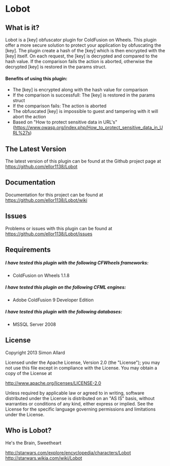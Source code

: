 ﻿# Lobot

## What is it?

Lobot is a [key] obfuscator plugin for ColdFusion on Wheels. This plugin offer a more secure solution to protect your application by obfuscating the [key]. The plugin create a hash of the [key] which is then encrypted with the [key] itself. On each request, the [key] is decrypted and compared to the hash value. If the comparison fails the action is aborted, otherwise the decrypted [key] is restored in the params struct.

#### Benefits of using this plugin:
* The [key] is encrypted along with the hash value for comparison
* If the comparison is successfull: The [key] is restored in the params struct
* If the comparison fails: The action is aborted
* The obfuscated [key] is impossible to guest and tampering with it will abort the action
* Based on "How to protect sensitive data in URL's" (https://www.owasp.org/index.php/How_to_protect_sensitive_data_in_URL%27s)

## The Latest Version
The latest version of this plugin can be found at the Github project page at https://github.com/ellor1138/Lobot

## Documentation
Documentation for this project can be found at https://github.com/ellor1138/Lobot/wiki

## Issues
Problems or issues with this plugin can be found at https://github.com/ellor1138/Lobot/issues

## Requirements
##### I have tested this plugin with the following CFWheels frameworks:
* ColdFusion on Wheels 1.1.8

##### I have tested this plugin on the following CFML engines:
* Adobe ColdFusion 9 Developer Edition

##### I have tested this plugin with the following databases:
* MSSQL Server 2008

## License
Copyright 2013 Simon Allard
				
Licensed under the Apache License, Version 2.0 (the "License");
you may not use this file except in compliance with the License.
You may obtain a copy of the License at
				
http://www.apache.org/licenses/LICENSE-2.0
				
Unless required by applicable law or agreed to in writing, software
distributed under the License is distributed on an "AS IS" basis,
without warranties or conditions of any kind, either express or implied.
See the License for the specific language governing permissions and
limitations under the License.

## Who is Lobot?
He's the Brain, Sweetheart

http://starwars.com/explore/encyclopedia/characters/Lobot 
http://starwars.wikia.com/wiki/Lobot